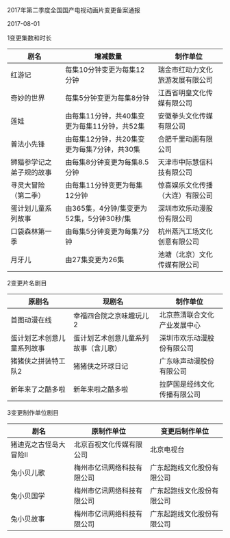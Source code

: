 2017年第二季度全国国产电视动画片变更备案通报

2017-08-01    

1变更集数和时长


剧名 | 增减数量 | 制作单位
---|------|-----
红游记 | 每集10分钟变更为每集12分钟 | 瑞金市红动力文化旅游发展有限公司
奇妙的世界 | 每集5分钟变更为每集8分钟 | 江西省明皇文化传媒有限公司
莲娃 | 由每集11分钟，共40集变更为每集11分钟，共52集 | 安徽拳头文化传媒有限公司 | 
普法小先锋 | 由每集12分钟，共20集变更为每集7分钟，共30集 | 合肥千里动画有限公司
狮猫参学记之弟子规的故事 | 由每集8分钟变更为每集8.5分钟 | 天津市中际慧信科技有限公司
寻灵大冒险（第二季） | 由每集11分钟变更为每集12分钟 | 惊喜娱乐文化传播（大连）有限公司
蛋计划儿童系列故事 | 由365集，4分钟/集变更为52集，5分钟30秒/集 | 深圳市欢乐动漫股份有限公司
口袋森林第一季 | 由每集5分钟变更为每集7分钟 | 杭州蒸汽工场文化创意有限公司
月牙儿 | 由27集变更为26集 | 池塘（北京）文化传媒有限公司

2变更片名剧目


原剧名 | 现剧名 | 制作单位
----|-----|-----
首图动漫在线 | 幸福四合院之京味趣玩儿2 | 北京燕清联合文化产业发展中心
蛋计划艺术创意儿童系列故事 | 蛋计划艺术创意儿童系列故事（含儿歌） | 深圳市欢乐动漫股份有限公司
猪猪侠之拼装特工队2 | 猪猪侠之环球日记 | 广东咏声动漫股份有限公司
新年来了之酷多啦 | 新年来啦之酷多啦 | 拉萨国是经纬文化传播有限公司


3变更制作单位剧目


剧名 | 原制作单位 | 变更后制作单位
---|-------|--------
猪迪克之古怪岛大冒险Ⅱ | 北京百视文化传媒有限公司 | 北京电视台
兔小贝儿歌 | 梅州市亿讯网络科技有限公司 | 广东起跑线文化股份有限公司
兔小贝国学 | 梅州市亿讯网络科技有限公司 | 广东起跑线文化股份有限公司
兔小贝故事 | 梅州市亿讯网络科技有限公司 | 广东起跑线文化股份有限公司